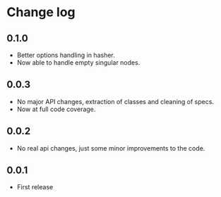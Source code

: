 # Change log

## 0.1.0
- Better options handling in hasher.
- Now able to handle empty singular nodes.

## 0.0.3
- No major API changes, extraction of classes and cleaning of specs.
- Now at full code coverage.

## 0.0.2
- No real api changes, just some minor improvements to the code.

## 0.0.1
- First release
